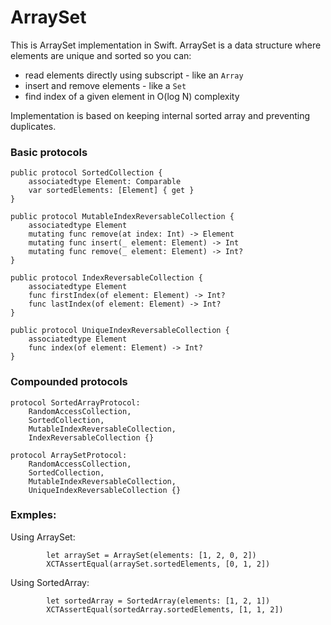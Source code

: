 # ArraySet

This is ArraySet implementation in Swift. ArraySet is a data structure where elements are unique and sorted so you can:

- read elements directly using subscript - like an `Array`
- insert and remove elements - like a `Set`
- find index of a given element in O(log N) complexity


Implementation is based on keeping internal sorted array and preventing duplicates.


### Basic protocols

```
public protocol SortedCollection {
    associatedtype Element: Comparable
    var sortedElements: [Element] { get }
}

public protocol MutableIndexReversableCollection {
    associatedtype Element
    mutating func remove(at index: Int) -> Element
    mutating func insert(_ element: Element) -> Int
    mutating func remove(_ element: Element) -> Int?
}

public protocol IndexReversableCollection {
    associatedtype Element
    func firstIndex(of element: Element) -> Int?
    func lastIndex(of element: Element) -> Int?
}

public protocol UniqueIndexReversableCollection {
    associatedtype Element
    func index(of element: Element) -> Int?
}
```

### Compounded protocols

```
protocol SortedArrayProtocol:
    RandomAccessCollection,
    SortedCollection,
    MutableIndexReversableCollection,
    IndexReversableCollection {}

protocol ArraySetProtocol:
    RandomAccessCollection,
    SortedCollection,
    MutableIndexReversableCollection,
    UniqueIndexReversableCollection {}

```

### Exmples:
Using ArraySet:

```
        let arraySet = ArraySet(elements: [1, 2, 0, 2])
        XCTAssertEqual(arraySet.sortedElements, [0, 1, 2])
```
Using SortedArray:

```
        let sortedArray = SortedArray(elements: [1, 2, 1])
        XCTAssertEqual(sortedArray.sortedElements, [1, 1, 2])
```
        
